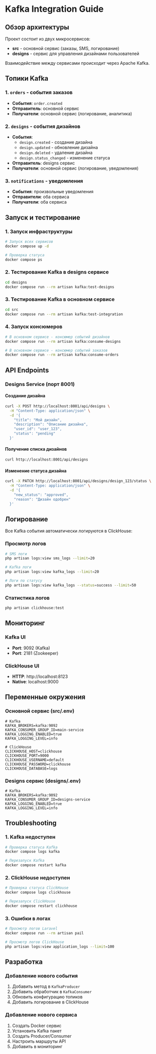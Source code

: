 # Kafka Integration Guide

## Обзор архитектуры

Проект состоит из двух микросервисов:
- **src** - основной сервис (заказы, SMS, логирование)
- **designs** - сервис для управления дизайнами пользователей

Взаимодействие между сервисами происходит через Apache Kafka.

## Топики Kafka

### 1. `orders` - события заказов
- **События**: `order.created`
- **Отправитель**: основной сервис
- **Получатели**: основной сервис (логирование, аналитика)

### 2. `designs` - события дизайнов
- **События**: 
  - `design.created` - создание дизайна
  - `design.updated` - обновление дизайна
  - `design.deleted` - удаление дизайна
  - `design.status_changed` - изменение статуса
- **Отправитель**: designs сервис
- **Получатели**: основной сервис (логирование, уведомления)

### 3. `notifications` - уведомления
- **События**: произвольные уведомления
- **Отправители**: оба сервиса
- **Получатели**: оба сервиса

## Запуск и тестирование

### 1. Запуск инфраструктуры
```bash
# Запуск всех сервисов
docker compose up -d

# Проверка статуса
docker compose ps
```

### 2. Тестирование Kafka в designs сервисе
```bash
cd designs
docker compose run --rm artisan kafka:test-designs
```

### 3. Тестирование Kafka в основном сервисе
```bash
cd src
docker compose run --rm artisan kafka:test-integration
```

### 4. Запуск консюмеров
```bash
# В основном сервисе - консюмер событий дизайнов
docker compose run --rm artisan kafka:consume-designs

# В основном сервисе - консюмер событий заказов
docker compose run --rm artisan kafka:consume-orders
```

## API Endpoints

### Designs Service (порт 8001)

#### Создание дизайна
```bash
curl -X POST http://localhost:8001/api/designs \
  -H "Content-Type: application/json" \
  -d '{
    "title": "Мой дизайн",
    "description": "Описание дизайна",
    "user_id": "user_123",
    "status": "pending"
  }'
```

#### Получение списка дизайнов
```bash
curl http://localhost:8001/api/designs
```

#### Изменение статуса дизайна
```bash
curl -X PATCH http://localhost:8001/api/designs/design_123/status \
  -H "Content-Type: application/json" \
  -d '{
    "new_status": "approved",
    "reason": "Дизайн одобрен"
  }'
```

## Логирование

Все Kafka события автоматически логируются в ClickHouse:

### Просмотр логов
```bash
# SMS логи
php artisan logs:view sms_logs --limit=20

# Kafka логи
php artisan logs:view kafka_logs --limit=20

# Логи по статусу
php artisan logs:view kafka_logs --status=success --limit=50
```

### Статистика логов
```bash
php artisan clickhouse:test
```

## Мониторинг

### Kafka UI
- **Port**: 9092 (Kafka)
- **Port**: 2181 (Zookeeper)

### ClickHouse UI
- **HTTP**: http://localhost:8123
- **Native**: localhost:9000

## Переменные окружения

### Основной сервис (src/.env)
```env
# Kafka
KAFKA_BROKERS=kafka:9092
KAFKA_CONSUMER_GROUP_ID=main-service
KAFKA_LOGGING_ENABLED=true
KAFKA_LOGGING_LEVEL=info

# ClickHouse
CLICKHOUSE_HOST=clickhouse
CLICKHOUSE_PORT=9000
CLICKHOUSE_USERNAME=default
CLICKHOUSE_PASSWORD=clickhouse
CLICKHOUSE_DATABASE=logs
```

### Designs сервис (designs/.env)
```env
# Kafka
KAFKA_BROKERS=kafka:9092
KAFKA_CONSUMER_GROUP_ID=designs-service
KAFKA_LOGGING_ENABLED=true
KAFKA_LOGGING_LEVEL=info
```

## Troubleshooting

### 1. Kafka недоступен
```bash
# Проверка статуса Kafka
docker compose logs kafka

# Перезапуск Kafka
docker compose restart kafka
```

### 2. ClickHouse недоступен
```bash
# Проверка статуса ClickHouse
docker compose logs clickhouse

# Перезапуск ClickHouse
docker compose restart clickhouse
```

### 3. Ошибки в логах
```bash
# Просмотр логов Laravel
docker compose run --rm artisan pail

# Просмотр логов ClickHouse
php artisan logs:view application_logs --limit=100
```

## Разработка

### Добавление нового события
1. Добавить метод в `KafkaProducer`
2. Добавить обработчик в `KafkaConsumer`
3. Обновить конфигурацию топиков
4. Добавить логирование в ClickHouse

### Добавление нового сервиса
1. Создать Docker сервис
2. Установить Kafka пакет
3. Создать Producer/Consumer
4. Настроить маршруты API
5. Добавить в мониторинг
